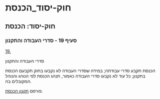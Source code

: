 # חוק-יסוד_הכנסת

## חוק-יסוד: הכנסת

### סעיף 19 - סדרי העבודה והתקנון

[19.](https://he.wikisource.org/wiki/חוק-יסוד:_הכנסת#s_yp_19)

סדרי העבודה והתקנון

הכנסת תקבע סדרי עבודתה; במידה שסדרי העבודה לא נקבעו בחוק תקבעם הכנסת בתקנון; כל עוד לא נקבעו סדרי העבודה כאמור, תנהג הכנסת לפי הנוהג והנוהל המקובלים בה.

פורסם [תקנון הכנסת](https://he.wikisource.org/wiki/תקנון_הכנסת "תקנון הכנסת").